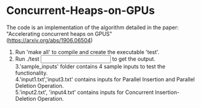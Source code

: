 # Concurrent-Heaps-on-GPUs
 The code is an implementation of the algorithm detailed in the paper: "Accelerating concurrent heaps on GPUS" (https://arxiv.org/abs/1906.06504)  <br>

1. Run  'make all' to compile and create the executable 'test'. <br>
2. Run ./test <input file> to get the output. <br>
3.'sample_inputs' folder contains 4 sample inputs to test the functionality. <br>
4.'input1.txt','input3.txt' contains inputs for Parallel Insertion and Parallel Deletion Operation. <br>
5.'input2.txt', 'input4.txt' contains inputs for Concurrent Insertion-Deletion Operation. <br>
 
